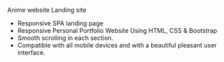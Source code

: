 Anime website Landing site

* Responsive SPA landing page 
* Responsive Personal Portfolio Website Using HTML, CSS & Bootstrap
* Smooth scrolling in each section.
* Compatible with all mobile devices and with a beautiful pleasant user interface.

